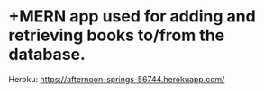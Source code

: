 
# +MERN app used for adding and retrieving books to/from the database.

 Heroku: https://afternoon-springs-56744.herokuapp.com/

